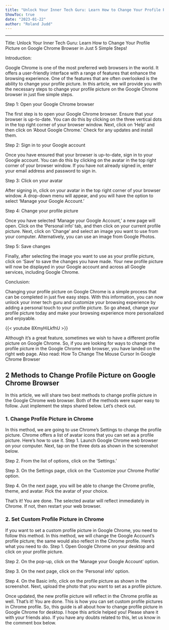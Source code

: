 ```yaml
---
title: "Unlock Your Inner Tech Guru: Learn How to Change Your Profile Picture on Google Chrome Browser in Just 5 Simple Steps!"
ShowToc: true 
date: "2023-01-22"
author: "Roland Judd"
---
```

*****
Title: Unlock Your Inner Tech Guru: Learn How to Change Your Profile Picture on Google Chrome Browser in Just 5 Simple Steps!

Introduction: 

Google Chrome is one of the most preferred web browsers in the world. It offers a user-friendly interface with a range of features that enhance the browsing experience. One of the features that are often overlooked is the ability to change your profile picture. In this article, we will provide you with the necessary steps to change your profile picture on the Google Chrome browser in just five simple steps.

Step 1: Open your Google Chrome browser

The first step is to open your Google Chrome browser. Ensure that your browser is up-to-date. You can do this by clicking on the three vertical dots in the top right corner of your browser window. Next, click on ‘Help’ and then click on ‘About Google Chrome.’ Check for any updates and install them.

Step 2: Sign in to your Google account

Once you have ensured that your browser is up-to-date, sign in to your Google account. You can do this by clicking on the avatar in the top right corner of your browser window. If you have not already signed in, enter your email address and password to sign in.

Step 3: Click on your avatar

After signing in, click on your avatar in the top right corner of your browser window. A drop-down menu will appear, and you will have the option to select ‘Manage your Google Account.’

Step 4: Change your profile picture

Once you have selected ‘Manage your Google Account,’ a new page will open. Click on the ‘Personal info’ tab, and then click on your current profile picture. Next, click on ‘Change’ and select an image you want to use from your computer. Alternatively, you can use an image from Google Photos.

Step 5: Save changes

Finally, after selecting the image you want to use as your profile picture, click on ‘Save’ to save the changes you have made. Your new profile picture will now be displayed in your Google account and across all Google services, including Google Chrome.

Conclusion:

Changing your profile picture on Google Chrome is a simple process that can be completed in just five easy steps. With this information, you can now unlock your inner tech guru and customize your browsing experience by adding a personal touch to your profile picture. So go ahead, change your profile picture today and make your browsing experience more personalized and enjoyable.

{{< youtube 8XmyHiLkfhU >}} 



Although it’s a great feature, sometimes we wish to have a different profile picture on Google Chrome. So, if you are looking for ways to change the profile picture in the Google Chrome web browser, you have landed on the right web page.
Also read: How To Change The Mouse Cursor In Google Chrome Browser

 
## 2 Methods to Change Profile Picture on Google Chrome Browser


In this article, we will share two best methods to change profile picture in the Google Chrome web browser. Both of the methods were super easy to follow. Just implement the steps shared below. Let’s check out.

 
### 1. Change Profile Picture in Chrome


In this method, we are going to use Chrome’s Settings to change the profile picture. Chrome offers a list of avatar icons that you can set as a profile picture. Here’s how to use it.
Step 1. Launch Google Chrome web browser on your computer. Next, tap on the three dots as shown in the screenshot below.

Step 2. From the list of options, click on the ‘Settings.’

Step 3. On the Settings page, click on the ‘Customize your Chrome Profile’ option.

Step 4. On the next page, you will be able to change the Chrome profile, theme, and avatar. Pick the avatar of your choice.

That’s it! You are done. The selected avatar will reflect immediately in Chrome. If not, then restart your web browser.

 
### 2. Set Custom Profile Picture in Chrome


If you want to set a custom profile picture in Google Chrome, you need to follow this method. In this method, we will change the Google Account’s profile picture; the same would also reflect in the Chrome profile. Here’s what you need to do.
Step 1. Open Google Chrome on your desktop and click on your profile picture.

Step 2. On the pop-up, click on the ‘Manage your Google Account’ option.

Step 3. On the next page, click on the ‘Personal info’ option.

Step 4. On the Basic info, click on the profile picture as shown in the screenshot. Next, upload the photo that you want to set as a profile picture.

Once updated, the new profile picture will reflect in the Chrome profile as well. That’s it! You are done. This is how you can set custom profile pictures in Chrome profile.
So, this guide is all about how to change profile picture in Google Chrome for desktop. I hope this article helped you! Please share it with your friends also. If you have any doubts related to this, let us know in the comment box below.




